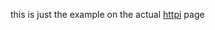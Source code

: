 this is just the example on the actual [httpi](https://github.com/real2two/httpi/tree/main/apps/example) page
